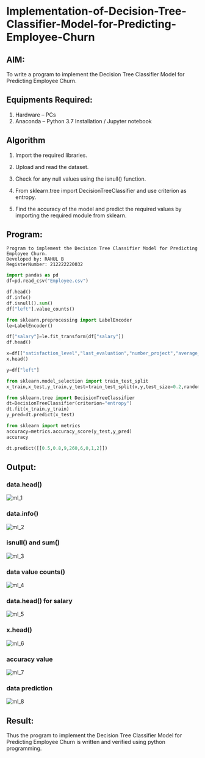 # Implementation-of-Decision-Tree-Classifier-Model-for-Predicting-Employee-Churn

## AIM:
To write a program to implement the Decision Tree Classifier Model for Predicting Employee Churn.

## Equipments Required:
1. Hardware – PCs
2. Anaconda – Python 3.7 Installation / Jupyter notebook

## Algorithm

1. Import the required libraries.
   
2. Upload and read the dataset.
   
3. Check for any null values using the isnull() function.
   
4. From sklearn.tree import DecisionTreeClassifier and use criterion as entropy.
   
5. Find the accuracy of the model and predict the required values by importing the required module from sklearn.

## Program:
```
Program to implement the Decision Tree Classifier Model for Predicting Employee Churn.
Developed by: RAHUL B
RegisterNumber: 212222220032
```
```py
import pandas as pd
df=pd.read_csv("Employee.csv")

df.head()
df.info()
df.isnull().sum()
df["left"].value_counts()

from sklearn.preprocessing import LabelEncoder
le=LabelEncoder()

df["salary"]=le.fit_transform(df["salary"])
df.head()

x=df[["satisfaction_level","last_evaluation","number_project","average_montly_hours","time_spend_company","Work_accident","promotion_last_5years","salary"]]
x.head()

y=df["left"]

from sklearn.model_selection import train_test_split
x_train,x_test,y_train,y_test=train_test_split(x,y,test_size=0.2,random_state=100)

from sklearn.tree import DecisionTreeClassifier
dt=DecisionTreeClassifier(criterion="entropy")
dt.fit(x_train,y_train)
y_pred=dt.predict(x_test)

from sklearn import metrics
accuracy=metrics.accuracy_score(y_test,y_pred)
accuracy

dt.predict([[0.5,0.8,9,260,6,0,1,2]])

```

## Output:

### data.head()

![ml_1](https://github.com/Skanthasishanth/Implementation-of-Decision-Tree-Classifier-Model-for-Predicting-Employee-Churn/assets/118298456/2b255637-0e17-477e-bea6-c50b79a7c47a)

### data.info()

![ml_2](https://github.com/Skanthasishanth/Implementation-of-Decision-Tree-Classifier-Model-for-Predicting-Employee-Churn/assets/118298456/caf6d54a-0c7f-47a8-a4bc-cf0e38df9f85)

### isnull() and sum()

![ml_3](https://github.com/Skanthasishanth/Implementation-of-Decision-Tree-Classifier-Model-for-Predicting-Employee-Churn/assets/118298456/2518141a-c1a7-4da7-afc7-a980b0521c8f)

### data value counts()

![ml_4](https://github.com/Skanthasishanth/Implementation-of-Decision-Tree-Classifier-Model-for-Predicting-Employee-Churn/assets/118298456/2eb06960-84dd-4672-b461-ca6b15089962)

### data.head() for salary

![ml_5](https://github.com/Skanthasishanth/Implementation-of-Decision-Tree-Classifier-Model-for-Predicting-Employee-Churn/assets/118298456/07118456-06e3-4d6e-94cb-d659131b0b73)

### x.head()

![ml_6](https://github.com/Skanthasishanth/Implementation-of-Decision-Tree-Classifier-Model-for-Predicting-Employee-Churn/assets/118298456/450941b2-7d1e-4d73-96a6-eb8cca679dd7)

### accuracy value

![ml_7](https://github.com/Skanthasishanth/Implementation-of-Decision-Tree-Classifier-Model-for-Predicting-Employee-Churn/assets/118298456/80cae8c2-1b2b-4d28-9a37-1b4feeab35be)

### data prediction

![ml_8](https://github.com/Skanthasishanth/Implementation-of-Decision-Tree-Classifier-Model-for-Predicting-Employee-Churn/assets/118298456/4a303c1b-5989-4f51-8174-3ddc627b569d)


## Result:
Thus the program to implement the  Decision Tree Classifier Model for Predicting Employee Churn is written and verified using python programming.
